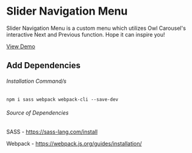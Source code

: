 # Slider Navigation Menu

Slider Navigation Menu is a custom menu which utilizes Owl Carousel's interactive Next and Previous function.
Hope it can inspire you!

[View Demo](https://codepen.io/HikwaMehluli/full/VwmgrMz)

## Add Dependencies
###### Installation Command/s

```
npm i sass webpack webpack-cli --save-dev
```

###### Source of Dependencies

SASS - https://sass-lang.com/install

Webpack - https://webpack.js.org/guides/installation/
